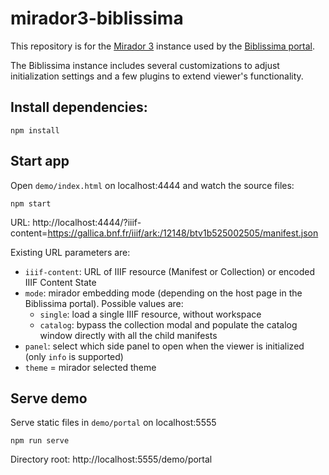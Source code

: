 
# mirador3-biblissima

This repository is for the [Mirador 3](https://github.com/ProjectMirador/mirador/) instance used by the [Biblissima portal](https://portail.biblissima.fr).

The Biblissima instance includes several customizations to adjust initialization settings and a few plugins to extend viewer's functionality.


## Install dependencies:

```
npm install
```

## Start app

Open `demo/index.html` on localhost:4444 and watch the source files:
```
npm start
```

URL: http://localhost:4444/?iiif-content=https://gallica.bnf.fr/iiif/ark:/12148/btv1b525002505/manifest.json

Existing URL parameters are:

- `iiif-content`: URL of IIIF resource (Manifest or Collection) or encoded IIIF Content State
- `mode`: mirador embedding mode (depending on the host page in the Biblissima portal). Possible values are:
    - `single`: load a single IIIF resource, without workspace
    - `catalog`: bypass the collection modal and populate the catalog window directly with all the child manifests
- `panel`: select which side panel to open when the viewer is initialized (only `info` is supported)
- `theme` = mirador selected theme

## Serve demo

Serve static files in `demo/portal` on localhost:5555
```
npm run serve
```

Directory root: http://localhost:5555/demo/portal
